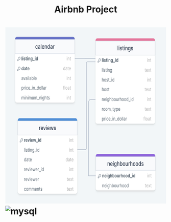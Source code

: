 <h1 align= "center">Airbnb Project<h1>
<img src="./Airbnb_sydney_data_tables.png" alt="Airbnb_sydney_data_tables" width="550" height="550"/>
<img src="https://cdn.jsdelivr.net/gh/devicons/devicon/icons/mysql/mysql-plain-wordmark.svg" alt="mysql" width="40" height="40"/>